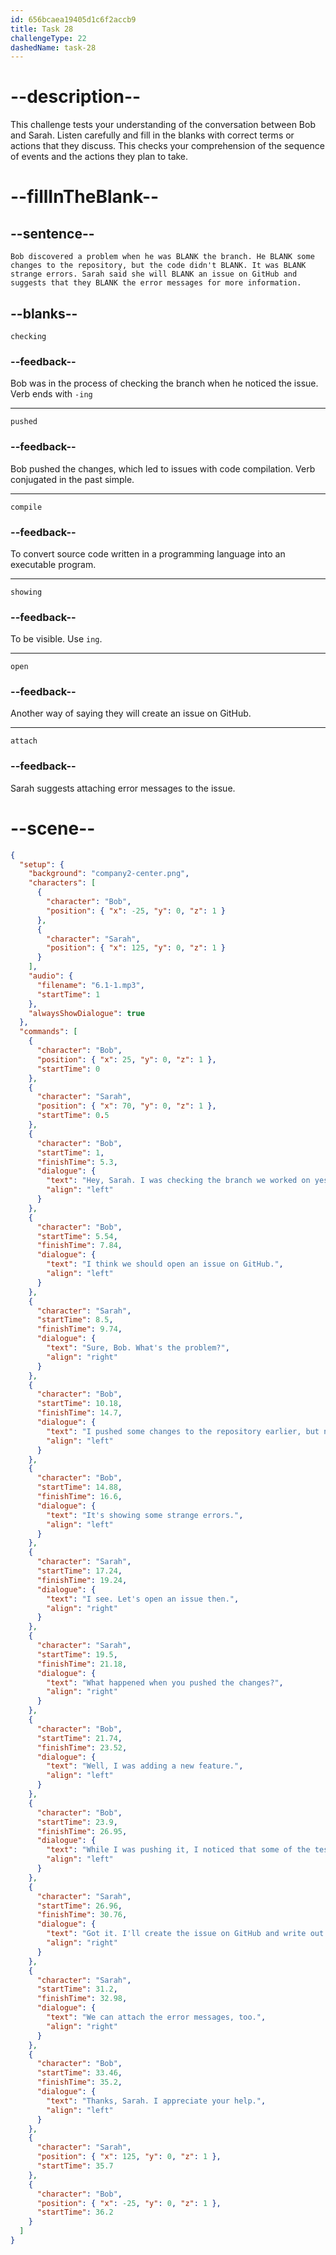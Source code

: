 ```yaml
---
id: 656bcaea19405d1c6f2accb9
title: Task 28
challengeType: 22
dashedName: task-28
---
```


<!-- (Audio) The whole dialogue -->

# --description--

This challenge tests your understanding of the conversation between Bob and Sarah. Listen carefully and fill in the blanks with correct terms or actions that they discuss. This checks your comprehension of the sequence of events and the actions they plan to take.

# --fillInTheBlank--

## --sentence--

`Bob discovered a problem when he was BLANK the branch. He BLANK some changes to the repository, but the code didn't BLANK. It was BLANK strange errors. Sarah said she will BLANK an issue on GitHub and suggests that they BLANK the error messages for more information.`

## --blanks--

`checking`

### --feedback--

Bob was in the process of checking the branch when he noticed the issue. Verb ends with `-ing`

---

`pushed`

### --feedback--

Bob pushed the changes, which led to issues with code compilation. Verb conjugated in the past simple.

---

`compile`

### --feedback--

To convert source code written in a programming language into an executable program.

---

`showing`

### --feedback--

To be visible. Use `ing`.

---

`open`

### --feedback--

Another way of saying they will create an issue on GitHub.

---

`attach`

### --feedback--

Sarah suggests attaching error messages to the issue.

# --scene--

```json
{
  "setup": {
    "background": "company2-center.png",
    "characters": [
      {
        "character": "Bob",
        "position": { "x": -25, "y": 0, "z": 1 }
      },
      {
        "character": "Sarah",
        "position": { "x": 125, "y": 0, "z": 1 }
      }
    ],
    "audio": {
      "filename": "6.1-1.mp3",
      "startTime": 1
    },
    "alwaysShowDialogue": true
  },
  "commands": [
    {
      "character": "Bob",
      "position": { "x": 25, "y": 0, "z": 1 },
      "startTime": 0
    },
    {
      "character": "Sarah",
      "position": { "x": 70, "y": 0, "z": 1 },
      "startTime": 0.5
    },
    {
      "character": "Bob",
      "startTime": 1,
      "finishTime": 5.3,
      "dialogue": {
        "text": "Hey, Sarah. I was checking the branch we worked on yesterday when I saw a problem.",
        "align": "left"
      }
    },
    {
      "character": "Bob",
      "startTime": 5.54,
      "finishTime": 7.84,
      "dialogue": {
        "text": "I think we should open an issue on GitHub.",
        "align": "left"
      }
    },
    {
      "character": "Sarah",
      "startTime": 8.5,
      "finishTime": 9.74,
      "dialogue": {
        "text": "Sure, Bob. What's the problem?",
        "align": "right"
      }
    },
    {
      "character": "Bob",
      "startTime": 10.18,
      "finishTime": 14.7,
      "dialogue": {
        "text": "I pushed some changes to the repository earlier, but now the code won't compile.",
        "align": "left"
      }
    },
    {
      "character": "Bob",
      "startTime": 14.88,
      "finishTime": 16.6,
      "dialogue": {
        "text": "It's showing some strange errors.",
        "align": "left"
      }
    },
    {
      "character": "Sarah",
      "startTime": 17.24,
      "finishTime": 19.24,
      "dialogue": {
        "text": "I see. Let's open an issue then.",
        "align": "right"
      }
    },
    {
      "character": "Sarah",
      "startTime": 19.5,
      "finishTime": 21.18,
      "dialogue": {
        "text": "What happened when you pushed the changes?",
        "align": "right"
      }
    },
    {
      "character": "Bob",
      "startTime": 21.74,
      "finishTime": 23.52,
      "dialogue": {
        "text": "Well, I was adding a new feature.",
        "align": "left"
      }
    },
    {
      "character": "Bob",
      "startTime": 23.9,
      "finishTime": 26.95,
      "dialogue": {
        "text": "While I was pushing it, I noticed that some of the tests were failing.",
        "align": "left"
      }
    },
    {
      "character": "Sarah",
      "startTime": 26.96,
      "finishTime": 30.76,
      "dialogue": {
        "text": "Got it. I'll create the issue on GitHub and write out the details.",
        "align": "right"
      }
    },
    {
      "character": "Sarah",
      "startTime": 31.2,
      "finishTime": 32.98,
      "dialogue": {
        "text": "We can attach the error messages, too.",
        "align": "right"
      }
    },
    {
      "character": "Bob",
      "startTime": 33.46,
      "finishTime": 35.2,
      "dialogue": {
        "text": "Thanks, Sarah. I appreciate your help.",
        "align": "left"
      }
    },
    {
      "character": "Sarah",
      "position": { "x": 125, "y": 0, "z": 1 },
      "startTime": 35.7
    },
    {
      "character": "Bob",
      "position": { "x": -25, "y": 0, "z": 1 },
      "startTime": 36.2
    }
  ]
}
```
